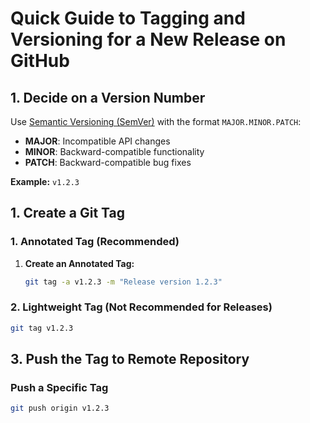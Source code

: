 # Quick Guide to Tagging and Versioning for a New Release on GitHub

## 1. Decide on a Version Number

Use [Semantic Versioning (SemVer)](https://semver.org/) with the format `MAJOR.MINOR.PATCH`:

- **MAJOR**: Incompatible API changes
- **MINOR**: Backward-compatible functionality
- **PATCH**: Backward-compatible bug fixes

**Example:** `v1.2.3`

## 1. Create a Git Tag

### 1. Annotated Tag (Recommended)

1. **Create an Annotated Tag:**

    ```bash
    git tag -a v1.2.3 -m "Release version 1.2.3"
    ```

### 2. Lightweight Tag (Not Recommended for Releases)

```bash
git tag v1.2.3
```

## 3. Push the Tag to Remote Repository

### Push a Specific Tag

```bash
git push origin v1.2.3
```
